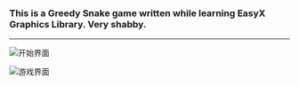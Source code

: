 ### This is a Greedy Snake game written while learning EasyX Graphics Library. Very shabby.

---



![开始界面](C:\Users\User\Desktop\begin.PNG)



![游戏界面](C:\Users\User\Desktop\mainpage.PNG)